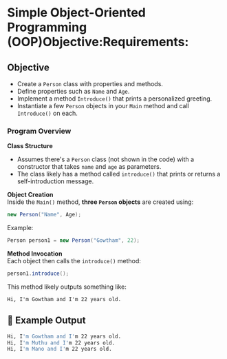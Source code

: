 # Simple Object-Oriented Programming (OOP)Objective:Requirements:

## Objective
- Create a `Person` class with properties and methods.
- Define properties such as `Name` and `Age`.
- Implement a method `Introduce()` that prints a personalized greeting.
- Instantiate a few `Person` objects in your `Main` method and call `Introduce()` on each.

### Program Overview 

 **Class Structure**  
   - Assumes there's a `Person` class (not shown in the code) with a constructor that takes `name` and `age` as parameters.
   - The class likely has a method called `introduce()` that prints or returns a self-introduction message.

 **Object Creation**  
   Inside the `Main()` method, **three `Person` objects** are created using:
   ```csharp
   new Person("Name", Age);
   ```
   Example:
   ```csharp
   Person person1 = new Person("Gowtham", 22);
   ```

 **Method Invocation**  
   Each object then calls the `introduce()` method:
   ```csharp
   person1.introduce();
   ```
   This method likely outputs something like:
   ```
   Hi, I'm Gowtham and I'm 22 years old.
   ```

## 📝 Example Output
```sh
Hi, I'm Gowtham and I'm 22 years old. 
Hi, I'm Muthu and I'm 22 years old. 
Hi, I'm Mano and I'm 22 years old. 
```




